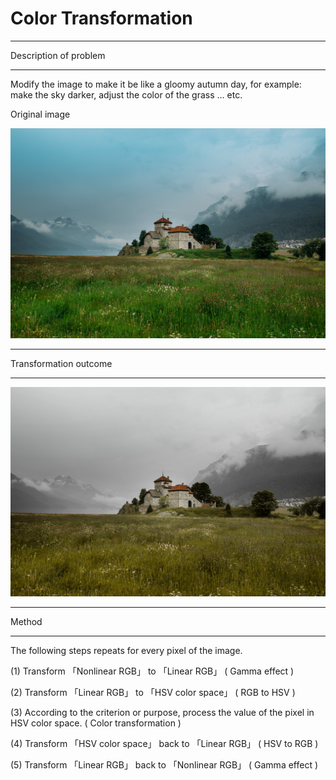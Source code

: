 # Color Transformation

---

Description of problem

---

Modify the image to make it be like a gloomy autumn day, for example: make the sky darker, adjust the color of the grass … etc.

Original image 

![alt_text](https://github.com/wei-lin-liao/Computer-Vision-and-Image-Processing/blob/master/Color-Transformation/images/Original-image.bmp)

---

Transformation outcome

---

![alt_text](https://github.com/wei-lin-liao/Computer-Vision-and-Image-Processing/blob/master/Color-Transformation/images/Tranformation-image.bmp)

---

Method

---

The following steps repeats for every pixel of the image.

(1) Transform 「Nonlinear RGB」 to 「Linear RGB」 ( Gamma effect )

(2) Transform 「Linear RGB」 to 「HSV color space」 ( RGB to HSV )

(3) According to the criterion or purpose, process the value of the pixel in HSV color space. ( Color transformation )

(4) Transform 「HSV color space」 back to 「Linear RGB」 ( HSV to RGB )

(5) Transform 「Linear RGB」 back to 「Nonlinear RGB」 ( Gamma effect )

